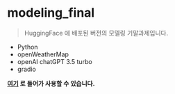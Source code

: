 # modeling_final
> HuggingFace 에 배포된 버전의 모델링 기말과제입니다.

- Python
- openWeatherMap
- openAI chatGPT 3.5 turbo
- gradio

**[여기](https://huggingface.co/spaces/Brokyeom/modeling_final) 로 들어가 사용할 수 있습니다.**
